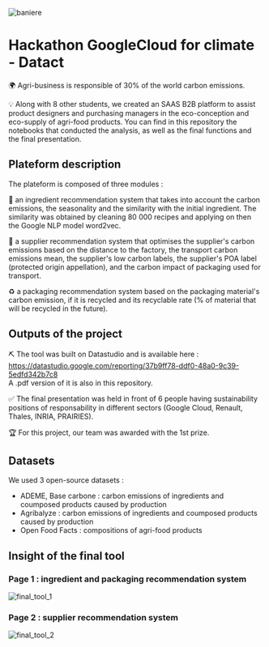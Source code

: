 ![baniere](https://user-images.githubusercontent.com/74012095/177355542-0d9f9e33-04ca-4684-b107-3de62fba269f.png)
# Hackathon GoogleCloud for climate - Datact
:earth_africa:   Agri-business is responsible of 30% of the world carbon emissions.  
  
:bulb:   Along with 8 other students, we created an SAAS B2B platform to assist product designers and purchasing managers in the eco-conception and eco-supply of agri-food products. You can find in this repository the notebooks that conducted the analysis, as well as the final functions and the final presentation.   

## Plateform description
The plateform is composed of three modules :  
  
  :ear_of_rice: an ingredient recommendation system that takes into account the carbon emissions, the seasonality and the similarity with the initial ingredient. The similarity was obtained by cleaning 80 000 recipes and applying on then the Google NLP model word2vec.  
  
  :tractor: a supplier recommendation system that optimises the supplier's carbon emissions based on the distance to the factory, the transport carbon emissions mean, the supplier's low carbon labels, the supplier's POA label (protected origin appellation), and the carbon impact of packaging used for transport.  
  
  :recycle: a packaging recommendation system based on the packaging material's carbon emission, if it is recycled and its recyclable rate (% of material that will be recycled in the future).  
    
## Outputs of the project
    
:pick:   The tool was built on Datastudio and is available here :  
https://datastudio.google.com/reporting/37b9ff78-ddf0-48a0-9c39-5edfd342b7c8  
A .pdf version of it is also in this repository. 
  
:white_check_mark:  The final presentation was held in front of 6 people having sustainability positions of responsability in different sectors (Google Cloud, Renault, Thales, INRIA, PRAIRIES).  
  
:trophy:   For this project, our team was awarded with the 1st prize.    
  
## Datasets 
We used 3 open-source datasets :  
- ADEME, Base carbone : carbon emissions of ingredients and coumposed products caused by production
- Agribalyze : carbon emissions of ingredients and coumposed products caused by production
- Open Food Facts : compositions of agri-food products
  
## Insight of the final tool
### Page 1 : ingredient and packaging recommendation system
![final_tool_1](https://user-images.githubusercontent.com/74012095/177353928-680f72ec-2c09-4ea9-a998-2bcf6033f83e.jpg)
  
### Page 2 : supplier recommendation system   
![final_tool_2](https://user-images.githubusercontent.com/74012095/177355713-d2edabe0-547c-4e9c-88eb-5f98792a52a7.jpg)
